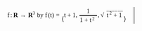 <span class="MathJax" id="MathJax-Element-2-Frame"><nobr><span class="math" id="MathJax-Span-3" style="width: 20.556em; display: inline-block;"><span style="display: inline-block; position: relative; width: 19.775em; height: 0px; font-size: 104%;"><span style="position: absolute; clip: rect(2.467em 1000.003em 5.291em -0.658em); top: -4.144em; left: 0.003em;"><span class="mrow" id="MathJax-Span-4"><span class="mi" id="MathJax-Span-5" style="font-family: STIXGeneral-Italic;">f<span style="display: inline-block; overflow: hidden; height: 1px; width: 0.123em;"></span></span><span class="mo" id="MathJax-Span-6" style="font-family: STIXGeneral-Regular;">:</span><span class="texatom" id="MathJax-Span-7" style="padding-left: 0.183em;"><span class="mrow" id="MathJax-Span-8"><span class="mi" id="MathJax-Span-9" style="font-family: STIXGeneral; font-weight: bold;">R</span></span></span><span class="mo" id="MathJax-Span-10" style="font-family: STIXGeneral-Regular; padding-left: 0.303em;">→</span><span class="msubsup" id="MathJax-Span-11" style="padding-left: 0.303em;"><span style="display: inline-block; position: relative; width: 1.145em; height: 0px;"><span style="position: absolute; clip: rect(1.746em 1000.003em 2.767em -0.538em); top: -2.581em; left: 0.003em;"><span class="texatom" id="MathJax-Span-12"><span class="mrow" id="MathJax-Span-13"><span class="mi" id="MathJax-Span-14" style="font-family: STIXGeneral; font-weight: bold;">R</span></span></span><span style="display: inline-block; width: 0px; height: 2.587em;"></span></span><span style="position: absolute; top: -2.701em; left: 0.724em;"><span class="mn" id="MathJax-Span-15" style="font-size: 70.7%; font-family: STIXGeneral-Regular;">3</span><span style="display: inline-block; width: 0px; height: 2.287em;"></span></span></span></span><span class="mtext" id="MathJax-Span-16" style="font-family: STIXGeneral-Regular;">&nbsp;by&nbsp;</span><span class="mi" id="MathJax-Span-17" style="font-family: STIXGeneral-Italic;">f<span style="display: inline-block; overflow: hidden; height: 1px; width: 0.123em;"></span></span><span class="mo" id="MathJax-Span-18" style="font-family: STIXGeneral-Regular;">(</span><span class="mi" id="MathJax-Span-19" style="font-family: STIXGeneral-Italic;">t<span style="display: inline-block; overflow: hidden; height: 1px; width: 0.003em;"></span></span><span class="mo" id="MathJax-Span-20" style="font-family: STIXGeneral-Regular;">)</span><span class="mo" id="MathJax-Span-21" style="font-family: STIXGeneral-Regular; padding-left: 0.303em;">=</span><span class="mrow" id="MathJax-Span-22" style="padding-left: 0.303em;"><span class="mo" id="MathJax-Span-23" style="vertical-align: -0.598em;"><span style="font-family: STIXSizeThreeSym;">⟨</span></span><span class="mi" id="MathJax-Span-24" style="font-family: STIXGeneral-Italic;">t<span style="display: inline-block; overflow: hidden; height: 1px; width: 0.003em;"></span></span><span class="mo" id="MathJax-Span-25" style="font-family: STIXGeneral-Regular; padding-left: 0.243em;">+</span><span class="mn" id="MathJax-Span-26" style="font-family: STIXGeneral-Regular; padding-left: 0.243em;">1</span><span class="mo" id="MathJax-Span-27" style="font-family: STIXGeneral-Regular;">,</span><span class="texatom" id="MathJax-Span-28" style="padding-left: 0.183em;"><span class="mrow" id="MathJax-Span-29"><span class="mfrac" id="MathJax-Span-30" style="padding-left: 0.123em; padding-right: 0.123em;"><span style="display: inline-block; position: relative; width: 2.767em; height: 0px;"><span style="position: absolute; clip: rect(1.746em 1000.003em 2.767em -0.418em); top: -3.242em; left: 50%; margin-left: -0.237em;"><span class="mn" id="MathJax-Span-31" style="font-family: STIXGeneral-Regular;">1</span><span style="display: inline-block; width: 0px; height: 2.587em;"></span></span><span style="position: absolute; clip: rect(1.626em 1000.003em 2.828em -0.418em); top: -1.8em; left: 50%; margin-left: -1.319em;"><span class="mrow" id="MathJax-Span-32"><span class="mn" id="MathJax-Span-33" style="font-family: STIXGeneral-Regular;">1</span><span class="mo" id="MathJax-Span-34" style="font-family: STIXGeneral-Regular; padding-left: 0.243em;">+</span><span class="msubsup" id="MathJax-Span-35" style="padding-left: 0.243em;"><span style="display: inline-block; position: relative; width: 0.844em; height: 0px;"><span style="position: absolute; clip: rect(1.866em 1000.003em 2.767em -0.478em); top: -2.581em; left: 0.003em;"><span class="mi" id="MathJax-Span-36" style="font-family: STIXGeneral-Italic;">t<span style="display: inline-block; overflow: hidden; height: 1px; width: 0.003em;"></span></span><span style="display: inline-block; width: 0px; height: 2.587em;"></span></span><span style="position: absolute; top: -2.581em; left: 0.424em;"><span class="mn" id="MathJax-Span-37" style="font-size: 70.7%; font-family: STIXGeneral-Regular;">2</span><span style="display: inline-block; width: 0px; height: 2.287em;"></span></span></span></span></span><span style="display: inline-block; width: 0px; height: 2.587em;"></span></span><span style="position: absolute; clip: rect(0.844em 1000.003em 1.265em -0.538em); top: -1.319em; left: 0.003em;"><span style="border-left-width: 2.767em; border-left-style: solid; display: inline-block; overflow: hidden; width: 0px; height: 1.25px; vertical-align: 0.003em;"></span><span style="display: inline-block; width: 0px; height: 1.085em;"></span></span></span></span></span></span><span class="mo" id="MathJax-Span-38" style="font-family: STIXGeneral-Regular;">,</span><span class="msqrt" id="MathJax-Span-39" style="padding-left: 0.183em;"><span style="display: inline-block; position: relative; width: 3.609em; height: 0px;"><span style="position: absolute; clip: rect(1.505em 1000.003em 2.828em -0.478em); top: -2.581em; left: 0.965em;"><span class="mrow" id="MathJax-Span-40"><span class="msubsup" id="MathJax-Span-41"><span style="display: inline-block; position: relative; width: 0.844em; height: 0px;"><span style="position: absolute; clip: rect(1.866em 1000.003em 2.767em -0.478em); top: -2.581em; left: 0.003em;"><span class="mi" id="MathJax-Span-42" style="font-family: STIXGeneral-Italic;">t<span style="display: inline-block; overflow: hidden; height: 1px; width: 0.003em;"></span></span><span style="display: inline-block; width: 0px; height: 2.587em;"></span></span><span style="position: absolute; top: -2.701em; left: 0.424em;"><span class="mn" id="MathJax-Span-43" style="font-size: 70.7%; font-family: STIXGeneral-Regular;">2</span><span style="display: inline-block; width: 0px; height: 2.287em;"></span></span></span></span><span class="mo" id="MathJax-Span-44" style="font-family: STIXGeneral-Regular; padding-left: 0.243em;">+</span><span class="mn" id="MathJax-Span-45" style="font-family: STIXGeneral-Regular; padding-left: 0.243em;">1</span></span><span style="display: inline-block; width: 0px; height: 2.587em;"></span></span><span style="position: absolute; clip: rect(3.008em 1000.003em 3.428em -0.538em); top: -4.204em; left: 0.965em;"><span style="display: inline-block; position: relative; width: 2.647em; height: 0px;"><span style="position: absolute; font-family: STIXGeneral-Regular; top: -4.023em; left: 0.003em;">‾<span style="display: inline-block; width: 0px; height: 4.029em;"></span></span><span style="position: absolute; font-family: STIXGeneral-Regular; top: -4.023em; left: 2.166em;">‾<span style="display: inline-block; width: 0px; height: 4.029em;"></span></span><span style="font-family: STIXGeneral-Regular; position: absolute; top: -4.023em; left: 0.424em;">‾<span style="display: inline-block; width: 0px; height: 4.029em;"></span></span><span style="font-family: STIXGeneral-Regular; position: absolute; top: -4.023em; left: 0.844em;">‾<span style="display: inline-block; width: 0px; height: 4.029em;"></span></span><span style="font-family: STIXGeneral-Regular; position: absolute; top: -4.023em; left: 1.265em;">‾<span style="display: inline-block; width: 0px; height: 4.029em;"></span></span><span style="font-family: STIXGeneral-Regular; position: absolute; top: -4.023em; left: 1.746em;">‾<span style="display: inline-block; width: 0px; height: 4.029em;"></span></span></span><span style="display: inline-block; width: 0px; height: 4.029em;"></span></span><span style="position: absolute; clip: rect(2.888em 1000.003em 4.45em -0.418em); top: -4.084em; left: 0.003em;"><span style="font-family: STIXGeneral-Regular;">√</span><span style="display: inline-block; width: 0px; height: 4.029em;"></span></span></span></span><span class="mo" id="MathJax-Span-46" style="vertical-align: -0.598em;"><span style="font-family: STIXSizeThreeSym;">⟩</span></span></span></span><span style="display: inline-block; width: 0px; height: 4.15em;"></span></span></span><span style="border-left-width: 0.003em; border-left-style: solid; display: inline-block; overflow: hidden; width: 0px; height: 2.691em; vertical-align: -1.059em;"></span></span></nobr></span>
